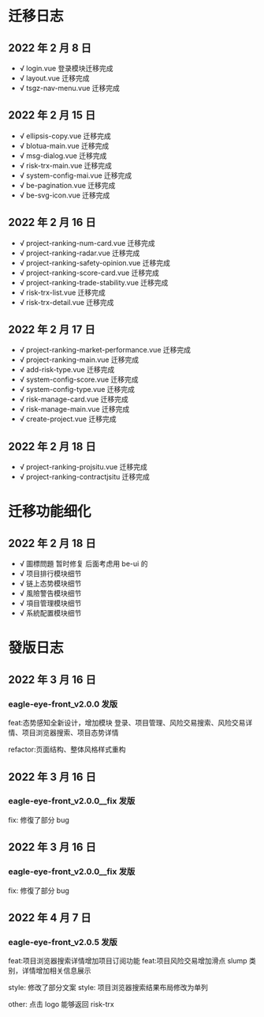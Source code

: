 # 迁移日志

## 2022 年 2 月 8 日

- √ login.vue 登录模块迁移完成
- √ layout.vue 迁移完成
- √ tsgz-nav-menu.vue 迁移完成

## 2022 年 2 月 15 日

- √ ellipsis-copy.vue 迁移完成
- √ blotua-main.vue 迁移完成
- √ msg-dialog.vue 迁移完成
- √ risk-trx-main.vue 迁移完成
- √ system-config-mai.vue 迁移完成
- √ be-pagination.vue 迁移完成
- √ be-svg-icon.vue 迁移完成

## 2022 年 2 月 16 日

- √ project-ranking-num-card.vue 迁移完成
- √ project-ranking-radar.vue 迁移完成
- √ project-ranking-safety-opinion.vue 迁移完成
- √ project-ranking-score-card.vue 迁移完成
- √ project-ranking-trade-stability.vue 迁移完成
- √ risk-trx-list.vue 迁移完成
- √ risk-trx-detail.vue 迁移完成

## 2022 年 2 月 17 日

- √ project-ranking-market-performance.vue 迁移完成
- √ project-ranking-main.vue 迁移完成
- √ add-risk-type.vue 迁移完成
- √ system-config-score.vue 迁移完成
- √ system-config-type.vue 迁移完成
- √ risk-manage-card.vue 迁移完成
- √ risk-manage-main.vue 迁移完成
- √ create-project.vue 迁移完成

## 2022 年 2 月 18 日

- √ project-ranking-projsitu.vue 迁移完成
- √ project-ranking-contractjsitu 迁移完成

# 迁移功能细化

## 2022 年 2 月 18 日

- √ 圖標問題 暂时修复 后面考虑用 be-ui 的
- √ 项目排行模块细节
- √ 链上态势模块细节
- √ 風險警告模块细节
- √ 項目管理模块细节
- √ 系統配置模块细节

# 發版日志

## 2022 年 3 月 16 日

### eagle-eye-front_v2.0.0 发版

feat:态势感知全新设计，增加模块 登录、项目管理、风险交易搜索、风险交易详情、项目浏览器搜索、项目态势详情

refactor:页面结构、整体风格样式重构

## 2022 年 3 月 16 日

### eagle-eye-front_v2.0.0\_\_fix 发版

fix: 修復了部分 bug

## 2022 年 3 月 16 日

### eagle-eye-front_v2.0.0\_\_fix 发版

fix: 修復了部分 bug

## 2022 年 4 月 7 日

### eagle-eye-front_v2.0.5 发版

feat:项目浏览器搜索详情增加项目订阅功能
feat:项目风险交易增加滑点 slump 类别，详情增加相关信息展示

style: 修改了部分文案
style: 项目浏览器搜索结果布局修改为单列

other: 点击 logo 能够返回 risk-trx
